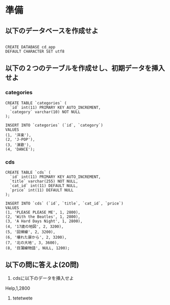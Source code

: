 # 準備

## 以下のデータベースを作成せよ

```

CREATE DATABASE cd_app
DEFAULT CHARACTER SET utf8
```

## 以下の２つのテーブルを作成せし、初期データを挿入せよ

### categories

```
CREATE TABLE `categories` (
  `id` int(11) PRIMARY KEY AUTO_INCREMENT,
  `category` varchar(10) NOT NULL
);

INSERT INTO `categories` (`id`, `category`)
VALUES
(1, '洋楽'),
(2, 'J-POP'),
(3, '演歌'),
(4, 'DANCE');
```

### cds

```
CREATE TABLE `cds` (
  `id` int(11) PRIMARY KEY AUTO_INCREMENT,
  `title` varchar(255) NOT NULL,
  `cat_id` int(11) DEFAULT NULL,
  `price` int(11) DEFAULT NULL
);

INSERT INTO `cds` (`id`, `title`, `cat_id`, `price`)
VALUES
(1, 'PLEASE PLEASE ME', 1, 2800),
(2, 'With the Beatles', 1, 2800),
(3, 'A Hard Days Night', 1, 2800),
(4, '17歳の地図', 2, 3200),
(5, '回帰線', 2, 3200),
(6, '壊れた扉から', 2, 3200),
(7, '北の大地', 3, 3600),
(8, '目蒲線物語', NULL, 1200);

```

## 以下の問に答えよ(20問)

1. cdsに以下のデータを挿入せよ

 
  Help,1,2800
 

1. tetetwete
  

